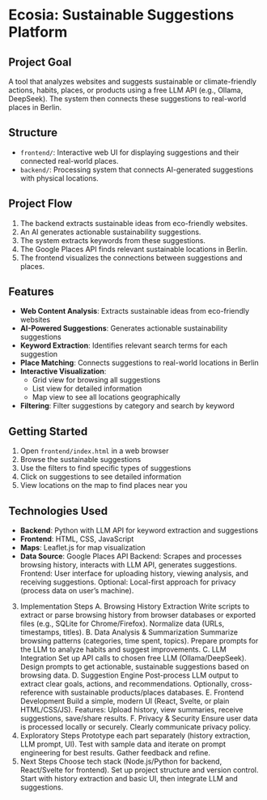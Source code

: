 # Ecosia: Sustainable Suggestions Platform

## Project Goal
A tool that analyzes websites and suggests sustainable or climate-friendly actions, habits, places, or products using a free LLM API (e.g., Ollama, DeepSeek). The system then connects these suggestions to real-world places in Berlin.

## Structure
- `frontend/`: Interactive web UI for displaying suggestions and their connected real-world places.
- `backend/`: Processing system that connects AI-generated suggestions with physical locations.

## Project Flow
1. The backend extracts sustainable ideas from eco-friendly websites.
2. An AI generates actionable sustainability suggestions.
3. The system extracts keywords from these suggestions.
4. The Google Places API finds relevant sustainable locations in Berlin.
5. The frontend visualizes the connections between suggestions and places.

## Features

- **Web Content Analysis**: Extracts sustainable ideas from eco-friendly websites
- **AI-Powered Suggestions**: Generates actionable sustainability suggestions
- **Keyword Extraction**: Identifies relevant search terms for each suggestion
- **Place Matching**: Connects suggestions to real-world locations in Berlin
- **Interactive Visualization**: 
  - Grid view for browsing all suggestions
  - List view for detailed information
  - Map view to see all locations geographically
- **Filtering**: Filter suggestions by category and search by keyword

## Getting Started

1. Open `frontend/index.html` in a web browser
2. Browse the sustainable suggestions
3. Use the filters to find specific types of suggestions
4. Click on suggestions to see detailed information
5. View locations on the map to find places near you

## Technologies Used

- **Backend**: Python with LLM API for keyword extraction and suggestions
- **Frontend**: HTML, CSS, JavaScript
- **Maps**: Leaflet.js for map visualization
- **Data Source**: Google Places API
Backend: Scrapes and processes browsing history, interacts with LLM API, generates suggestions.
Frontend: User interface for uploading history, viewing analysis, and receiving suggestions.
Optional: Local-first approach for privacy (process data on user’s machine).
3. Implementation Steps
A. Browsing History Extraction
Write scripts to extract or parse browsing history from browser databases or exported files (e.g., SQLite for Chrome/Firefox).
Normalize data (URLs, timestamps, titles).
B. Data Analysis & Summarization
Summarize browsing patterns (categories, time spent, topics).
Prepare prompts for the LLM to analyze habits and suggest improvements.
C. LLM Integration
Set up API calls to chosen free LLM (Ollama/DeepSeek).
Design prompts to get actionable, sustainable suggestions based on browsing data.
D. Suggestion Engine
Post-process LLM output to extract clear goals, actions, and recommendations.
Optionally, cross-reference with sustainable products/places databases.
E. Frontend Development
Build a simple, modern UI (React, Svelte, or plain HTML/CSS/JS).
Features: Upload history, view summaries, receive suggestions, save/share results.
F. Privacy & Security
Ensure user data is processed locally or securely.
Clearly communicate privacy policy.
4. Exploratory Steps
Prototype each part separately (history extraction, LLM prompt, UI).
Test with sample data and iterate on prompt engineering for best results.
Gather feedback and refine.
5. Next Steps
Choose tech stack (Node.js/Python for backend, React/Svelte for frontend).
Set up project structure and version control.
Start with history extraction and basic UI, then integrate LLM and suggestions.